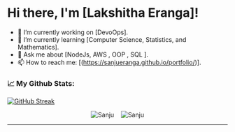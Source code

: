 # Hi there, I'm [Lakshitha Eranga]!

- 🔭 I’m currently working on [DevoOps].
- 🌱 I’m currently learning [Computer Science, Statistics, and Mathematics].
- 💬 Ask me about [NodeJs, AWS , OOP , SQL ].
- 📫 How to reach me: [(https://sanjueranga.github.io/portfolio/)].



### 📈 My Github Stats:

[![GitHub Streak](http://github-readme-streak-stats.herokuapp.com?user=sanjueranga&theme=blue-green)](https://git.io/streak-stats)

<p  align="center"> 
 
  <img src="https://github-readme-stats.vercel.app/api?username=sanjueranga&show_icons=true&theme=transparent" alt="Sanju" />
  &nbsp;&nbsp;
  <img src="https://github-readme-stats.vercel.app/api/top-langs/?username=sanjueranga&layout=compact&theme=transparent" alt="Sanju" />
   
<p>
<hr>
